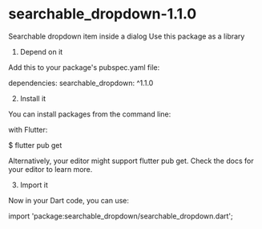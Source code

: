 # searchable_dropdown-1.1.0
Searchable dropdown item inside a dialog
Use this package as a library

1. Depend on it

Add this to your package's pubspec.yaml file:


dependencies:
  searchable_dropdown: ^1.1.0

2. Install it

You can install packages from the command line:

with Flutter:


$ flutter pub get

Alternatively, your editor might support flutter pub get. Check the docs for your editor to learn more.

3. Import it

Now in your Dart code, you can use:


import 'package:searchable_dropdown/searchable_dropdown.dart';
  
